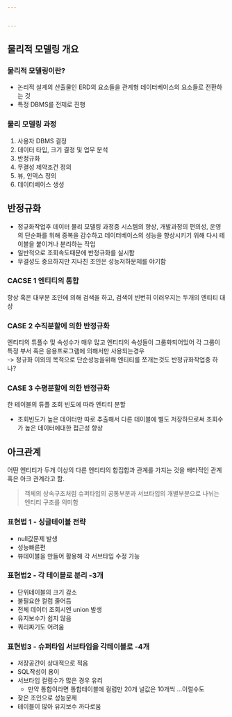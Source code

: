 ```yaml
---


---
```


<h2 id="물리적-모델링-개요">물리적 모델링 개요</h2>
<h3 id="물리적-모델링이란">물리적 모델링이란?</h3>
<ul>
<li>논리적 설계의 산출물인 ERD의 요소들을 관계형 데이터베이스의 요소들로 전환하는 것</li>
<li>특정 DBMS를 전제로 진행</li>
</ul>
<h3 id="물리-모델링-과정">물리 모델링 과정</h3>
<ol>
<li>사용자 DBMS 결정</li>
<li>데이터 타입, 크기 결정 및 업무 분석</li>
<li>반정규화</li>
<li>무결성 제약조건 정의</li>
<li>뷰, 인덱스 정의</li>
<li>데이터베이스 생성</li>
</ol>
<h2 id="반정규화">반정규화</h2>
<ul>
<li>정규화작업후 데이터 물리 모델링 과정중 시스템의 향상, 개발과정의 편의성, 운영의 단순화를 위해 중복을 감수하고 데이터베이스의 성능을 향상시키기 위해 다시 테이블을 붙이거나 분리하는 작업</li>
<li>일반적으로 조회속도때문에 반정규화를 실시함</li>
<li>무결성도 중요하지만 지나친 조인은 성능저하문제를 야기함</li>
</ul>
<h3 id="cacse-1-엔티티의-통합">CACSE 1 엔티티의 통합</h3>
<p>항상 혹은 대부분 조인에 의해 검색을 하고, 검색이 빈번히 이러우지는 두개의 엔티티 대상</p>
<h3 id="case-2--수직분할에-의한-반정규화">CASE 2  수직분할에 의한 반정규화</h3>
<p>엔티티의 튜플수 및 속성수가 매우 많고 엔티티의 속성들이 그룹화되어있어 각 그룹이 특정 부서 혹은 응용프로그램에 의해서만 사용되는경우<br>
-&gt; 정규화 이외의 목적으로 단순성능을위해 엔티티를 쪼개는것도 반정규화작업중 하나?</p>
<h3 id="case-3-수평분할에-의한-반정규화">CASE 3 수평분할에 의한 반정규화</h3>
<p>한 테이블의 튜플 조회 빈도에 따라 엔티티 분할</p>
<ul>
<li>조회빈도가 높은 데이터만 따로 추출해서 다른 테이블에 별도 저장하므로써 조회수가 높은 데이터에대한 접근성 향상</li>
</ul>
<h2 id="아크관계">아크관계</h2>
<p>어떤 엔티티가 두개 이상의 다른 엔티티의 합집합과 관계를 가지는 것을 배타적인 관계 혹은 아크 관계라고 함.</p>
<blockquote>
<p>객체의 상속구조처럼 슈퍼타입의 공통부분과 서브타입의 개별부분으로 나뉘는 엔티티 구조를 의미함</p>
</blockquote>
<h3 id="표현법-1---싱글테이블-전략">표현법 1 - 싱글테이블 전략</h3>
<ul>
<li>null값문제 발생</li>
<li>성능빠른편</li>
<li>뷰테이블을 만들어 활용해 각 서브타입 수정 가능</li>
</ul>
<h3 id="표현법2---각-테이블로-분리--3개">표현법2 - 각 테이블로 분리 -3개</h3>
<ul>
<li>단위테이블의 크기 감소</li>
<li>불필요한 컬럼 줄어듬</li>
<li>전체 데이터 조회시엔 union 발생</li>
<li>유지보수가 쉽지 않음</li>
<li>쿼리짜기도 어려움</li>
</ul>
<h3 id="표현법3---슈퍼타입-서브타입을-각테이블로--4개">표현법3 - 슈퍼타입 서브타입을 각테이블로 -4개</h3>
<ul>
<li>저장공간이 상대적으로 적음</li>
<li>SQL작성이 용이</li>
<li>서브타입 컬럼수가 많은 경우 유리
<ul>
<li>만약 통합이라면 통합테이블에 컬럼만 20개 널값은 10개씩 …이럴수도</li>
</ul>
</li>
<li>잦은 조인으로 성능문제</li>
<li>테이블이 많아 유지보수 까다로움</li>
</ul>

